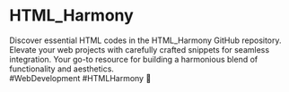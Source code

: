 # HTML_Harmony
Discover essential HTML codes in the HTML_Harmony GitHub repository. Elevate your web projects with carefully crafted snippets for seamless integration. Your go-to resource for building a harmonious blend of functionality and aesthetics.<br>
#WebDevelopment #HTMLHarmony 🚀
